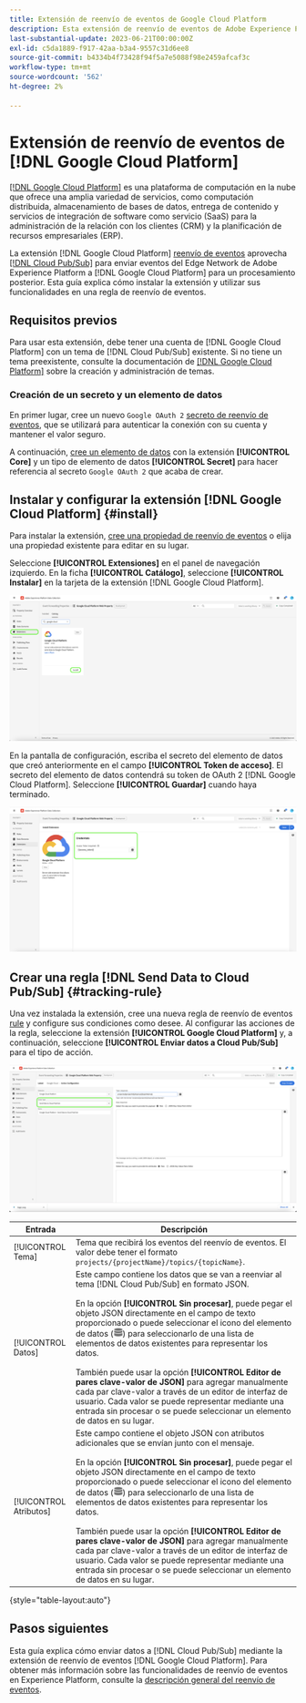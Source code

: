 ```yaml
---
title: Extensión de reenvío de eventos de Google Cloud Platform
description: Esta extensión de reenvío de eventos de Adobe Experience Platform envía eventos de Edge Network a Google Cloud Platform.
last-substantial-update: 2023-06-21T00:00:00Z
exl-id: c5da1889-f917-42aa-b3a4-9557c31d6ee8
source-git-commit: b4334b4f73428f94f5a7e5088f98e2459afcaf3c
workflow-type: tm+mt
source-wordcount: '562'
ht-degree: 2%

---
```


# Extensión de reenvío de eventos de [!DNL Google Cloud Platform]

[[!DNL Google Cloud Platform]](https://cloud.google.com/) es una plataforma de computación en la nube que ofrece una amplia variedad de servicios, como computación distribuida, almacenamiento de bases de datos, entrega de contenido y servicios de integración de software como servicio (SaaS) para la administración de la relación con los clientes (CRM) y la planificación de recursos empresariales (ERP).

La extensión [!DNL Google Cloud Platform] [reenvío de eventos](../../../ui/event-forwarding/overview.md) aprovecha [[!DNL Cloud Pub/Sub]](https://cloud.google.com/pubsub) para enviar eventos del Edge Network de Adobe Experience Platform a [!DNL Google Cloud Platform] para un procesamiento posterior. Esta guía explica cómo instalar la extensión y utilizar sus funcionalidades en una regla de reenvío de eventos.

## Requisitos previos

Para usar esta extensión, debe tener una cuenta de [!DNL Google Cloud Platform] con un tema de [!DNL Cloud Pub/Sub] existente. Si no tiene un tema preexistente, consulte la documentación de [[!DNL Google Cloud Platform]](https://cloud.google.com/pubsub/docs/create-topic) sobre la creación y administración de temas.

### Creación de un secreto y un elemento de datos

En primer lugar, cree un nuevo `Google OAuth 2` [secreto de reenvío de eventos](../../../ui/event-forwarding/secrets.md), que se utilizará para autenticar la conexión con su cuenta y mantener el valor seguro.

A continuación, [cree un elemento de datos](../../../ui/managing-resources/data-elements.md#create-a-data-element) con la extensión **[!UICONTROL Core]** y un tipo de elemento de datos **[!UICONTROL Secret]** para hacer referencia al secreto `Google OAuth 2` que acaba de crear.

## Instalar y configurar la extensión [!DNL Google Cloud Platform] {#install}

Para instalar la extensión, [cree una propiedad de reenvío de eventos](../../../ui/event-forwarding/overview.md#properties) o elija una propiedad existente para editar en su lugar.

Seleccione **[!UICONTROL Extensiones]** en el panel de navegación izquierdo. En la ficha **[!UICONTROL Catálogo]**, seleccione **[!UICONTROL Instalar]** en la tarjeta de la extensión [!DNL Google Cloud Platform].

![La extensión del catálogo [!DNL Google Cloud Platform] resalta la instalación.](../../../images/extensions/server/google-cloud-platform/install-extension.png)

En la pantalla de configuración, escriba el secreto del elemento de datos que creó anteriormente en el campo **[!UICONTROL Token de acceso]**. El secreto del elemento de datos contendrá su token de OAuth 2 [!DNL Google Cloud Platform]. Seleccione **[!UICONTROL Guardar]** cuando haya terminado.

![Página de configuración de la extensión [!DNL Google Cloud Platform].](../../../images/extensions/server/google-cloud-platform/configure-extension.png)

## Crear una regla [!DNL Send Data to Cloud Pub/Sub] {#tracking-rule}

Una vez instalada la extensión, cree una nueva regla de reenvío de eventos [rule](../../../ui/managing-resources/rules.md) y configure sus condiciones como desee. Al configurar las acciones de la regla, seleccione la extensión **[!UICONTROL Google Cloud Platform]** y, a continuación, seleccione **[!UICONTROL Enviar datos a Cloud Pub/Sub]** para el tipo de acción.

![Vista de configuración de acción para [!UICONTROL Google Cloud Platform], con la acción resaltada y [!UICONTROL Enviar datos a Cloud Pub/Sub].](../../../images/extensions/server/google-cloud-platform/event-action.png)

| Entrada | Descripción |
| --- | --- |
| [!UICONTROL Tema] | Tema que recibirá los eventos del reenvío de eventos. El valor debe tener el formato `projects/{projectName}/topics/{topicName}`. |
| [!UICONTROL Datos] | Este campo contiene los datos que se van a reenviar al tema [!DNL Cloud Pub/Sub] en formato JSON.<br><br>En la opción **[!UICONTROL Sin procesar]**, puede pegar el objeto JSON directamente en el campo de texto proporcionado o puede seleccionar el icono del elemento de datos (![Icono del conjunto de datos](../../../images/extensions/server/aws/data-element-icon.png)) para seleccionarlo de una lista de elementos de datos existentes para representar los datos.<br><br>También puede usar la opción **[!UICONTROL Editor de pares clave-valor de JSON]** para agregar manualmente cada par clave-valor a través de un editor de interfaz de usuario. Cada valor se puede representar mediante una entrada sin procesar o se puede seleccionar un elemento de datos en su lugar. |
| [!UICONTROL Atributos] | Este campo contiene el objeto JSON con atributos adicionales que se envían junto con el mensaje.<br><br>En la opción **[!UICONTROL Sin procesar]**, puede pegar el objeto JSON directamente en el campo de texto proporcionado o puede seleccionar el icono del elemento de datos (![Icono del conjunto de datos](../../../images/extensions/server/aws/data-element-icon.png)) para seleccionarlo de una lista de elementos de datos existentes para representar los datos.<br><br>También puede usar la opción **[!UICONTROL Editor de pares clave-valor de JSON]** para agregar manualmente cada par clave-valor a través de un editor de interfaz de usuario. Cada valor se puede representar mediante una entrada sin procesar o se puede seleccionar un elemento de datos en su lugar. |

{style="table-layout:auto"}

## Pasos siguientes

Esta guía explica cómo enviar datos a [!DNL Cloud Pub/Sub] mediante la extensión de reenvío de eventos [!DNL Google Cloud Platform]. Para obtener más información sobre las funcionalidades de reenvío de eventos en Experience Platform, consulte la [descripción general del reenvío de eventos](../../../ui/event-forwarding/overview.md).
